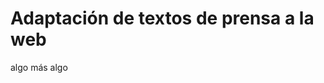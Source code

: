 # Adaptación de textos de prensa a la web

<!-- 
    Explicar en qué ha consistido la adaptación de los textos originales. Incluid en archivos aparte: (a) los textos originales, y (b) los textos adaptados (estos últimos en formato .md)
-->

algo
más algo
